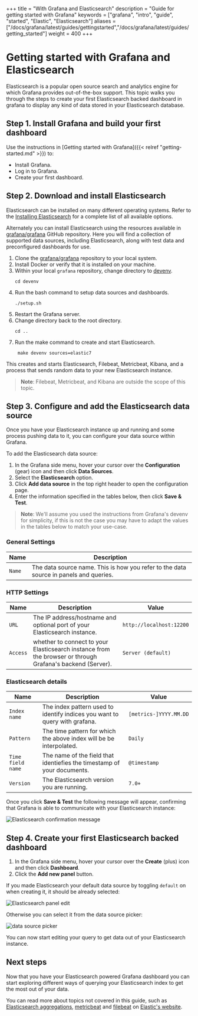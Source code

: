 +++
title = "With Grafana and Elasticsearch"
description = "Guide for getting started with Grafana"
keywords = ["grafana", "intro", "guide", "started", "Elastic", "Elasticsearch"]
aliases = ["/docs/grafana/latest/guides/gettingstarted","/docs/grafana/latest/guides/getting_started"]
weight = 400
+++

# Getting started with Grafana and Elasticsearch

Elasticsearch is a popular open source search and analytics engine for which Grafana provides out-of-the-box support. This topic walks you through the steps to create your first Elasticsearch backed dashboard in grafana to display any kind of data stored in your Elasticsearch database.

## Step 1. Install Grafana and build your first dashboard

Use the instructions in [Getting started with Grafana]({{< relref "getting-started.md" >}}) to:

- Install Grafana.
- Log in to Grafana.
- Create your first dashboard.

## Step 2. Download and install Elasticsearch

Elasticsearch can be installed on many different operating systems. Refer to the [Installing Elasticsearch](https://www.elastic.co/guide/en/elasticsearch/reference/current/install-elasticsearch.html) for a complete list of all available options.

Alternately you can install Elasticsearch using the resources available in [grafana/grafana](https://github.com/grafana/grafana) GitHub repository. Here you will find a collection of supported data sources, including Elasticsearch, along with test data and preconfigured dashboards for use.

1. Clone the [grafana/grafana](https://github.com/grafana/grafana/tree/master) repository to your local system.
1. Install Docker or verify that it is installed on your machine.
1. Within your local `grafana` repository, change directory to [devenv](https://github.com/grafana/grafana/tree/master/devenv).
   ```
   cd devenv
   ```
1. Run the bash command to setup data sources and dashboards.
   ```
   ./setup.sh
   ```
1. Restart the Grafana server.
1. Change directory back to the root directory.
   ```
   cd ..
   ```
1. Run the make command to create and start Elasticsearch.
   ```
    make devenv sources=elastic7
   ```

This creates and starts Elasticsearch, Filebeat, Metricbeat, Kibana, and a process that sends random data to your new Elasticsearch instance. 
> **Note**:  Filebeat, Metricbeat, and Kibana are outside the scope of this topic.

## Step 3. Configure and add the Elasticsearch data source

Once you have your Elasticsearch instance up and running and some process pushing data to it, you can configure your data source within Grafana.

To add the Elasticsearch data source:

1. In the Grafana side menu, hover your cursor over the **Configuration** (gear) icon and then click **Data Sources**.
1. Select the **Elasticsearch** option.
1. Click **Add data source** in the top right header to open the configuration page.
1. Enter the information specified in the tables below, then click **Save & Test**.

> **Note**: We'll assume you used the instructions from Grafana's devenv for simplicity, if this is not the case you may have to adapt the values in the tables below to match your use-case.

### General Settings

| Name   | Description                                                                           |
| ------ | ------------------------------------------------------------------------------------- |
| `Name` | The data source name. This is how you refer to the data source in panels and queries. |

### HTTP Settings

| Name     | Description                                                                                               | Value                    |
| -------- | --------------------------------------------------------------------------------------------------------- | ------------------------ |
| `URL`    | The IP address/hostname and optional port of your Elasticsearch instance.                                 | `http://localhost:12200` |
| `Access` | whether to connect to your Elasticsearch instance from the browser or through Grafana's backend (Server). | `Server (default)`       |

### Elasticsearch details

| Name              | Description                                                                | Value                  |
| ----------------- | -------------------------------------------------------------------------- | ---------------------- |
| `Index name`      | The index pattern used to identify indices you want to query with grafana. | `[metrics-]YYYY.MM.DD` |
| `Pattern`         | The time pattern for which the above index will be be interpolated.        | `Daily`                |
| `Time field name` | The name of the field that identiefies the timestamp of your documents.    | `@timestamp`           |
| `Version`         | The Elasticsearch version you are running.                                 | `7.0+`                 |

Once you click **Save & Test** the following message will appear, confirming that Grafana is able to communicate with your Elasticsearch instance:

![Elasticsearch confirmation message](/img/docs/getting-started/elasticsearch/confirmation-7-4.png)

## Step 4. Create your first Elasticsearch backed dashboard

1. In the Grafana side menu, hover your cursor over the **Create** (plus) icon and then click **Dashboard**.
1. Click the **Add new panel** button.

If you made Elasticsearch your default data source by toggling `default` on when creating it, it should be already selected:

![Elasticsearch panel edit](/img/docs/getting-started/elasticsearch/panel-edit-7-4.png)

Otherwise you can select it from the data source picker:

![data source picker](/img/docs/getting-started/elasticsearch/datasource-picker-7-4.png)

You can now start editing your query to get data out of your Elasticsearch instance.

## Next steps

Now that you have your Elasticsearch powered Grafana dashboard you can start exploring different ways of querying your Elasticsearch index to get the most out of your data.

You can read more about topics not covered in this guide, such as [Elasticsearch aggregations](https://www.elastic.co/guide/en/elasticsearch/reference/current/search-aggregations.html), [metricbeat](https://www.elastic.co/beats/metricbeat) and [filebeat](https://www.elastic.co/beats/filebeat) on [Elastic's website](https://www.elastic.co).
